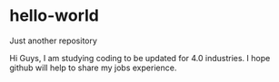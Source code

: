 # hello-world
Just another repository

Hi Guys, I am studying coding to be updated for 4.0 industries. I hope github will help to share my jobs experience.

